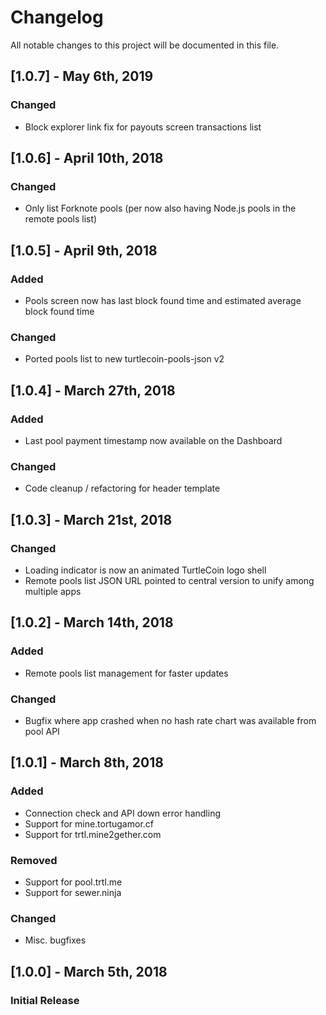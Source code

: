 # Changelog
All notable changes to this project will be documented in this file.

## [1.0.7] - May 6th, 2019

### Changed
- Block explorer link fix for payouts screen transactions list

## [1.0.6] - April 10th, 2018

### Changed
- Only list Forknote pools (per now also having Node.js pools in the remote pools list)

## [1.0.5] - April 9th, 2018

### Added
- Pools screen now has last block found time and estimated average block found time

### Changed
- Ported pools list to new turtlecoin-pools-json v2

## [1.0.4] - March 27th, 2018

### Added
- Last pool payment timestamp now available on the Dashboard

### Changed
- Code cleanup / refactoring for header template

## [1.0.3] - March 21st, 2018

### Changed
- Loading indicator is now an animated TurtleCoin logo shell
- Remote pools list JSON URL pointed to central version to unify among multiple apps

## [1.0.2] - March 14th, 2018
### Added
- Remote pools list management for faster updates

### Changed
- Bugfix where app crashed when no hash rate chart was available from pool API

## [1.0.1] - March 8th, 2018
### Added
- Connection check and API down error handling
- Support for mine.tortugamor.cf
- Support for trtl.mine2gether.com

### Removed
- Support for pool.trtl.me
- Support for sewer.ninja

### Changed
- Misc. bugfixes

## [1.0.0] - March 5th, 2018
### Initial Release